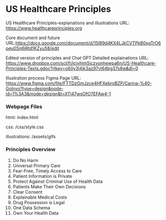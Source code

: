 # US Healthcare Principles

US Healthcare Principles-explanations and illustrations URL: https://www.healthcareprinciples.org

Core document and future URL:https://docs.google.com/document/d/15I89d4KX4LJkCVTPkB0sgTrO6oeu0Sn6jRtd1KZyu58/edit

Edited version of principles and Chat GPT Detailed explainations URL: https://www.dropbox.com/scl/fi/icivhlm5iczvonhewpa6n/US-Healthcare-Principles-Texts.gdoc?rlkey=o60y3l4ik3az97vl64bg37s8w&dl=0

Illustration process Figma Page URL: https://www.figma.com/file/FTTDzGmJzce4HFXebroBZP/Carina-%40-GoInvo?type=design&node-id=1%3A3&mode=design&t=XTl47wsOfO7EFAw4-1

### Webpage Files
html: index.html

css: /css/style.css

illustrations: /assets/gifs

### Principles Overview

1. Do No Harm
2. Universal Primary Care
3. Fear-Free, Timely Access to Care
4. Patient Information is Private
5. Protect Against Criminal Use of Health Data
6. Patients Make Their Own Decisions
7. Clear Consent
8. Explainable Medical Costs
9. Drug Possession is Legal
10. One Data Schema
11. Own Your Health Data


